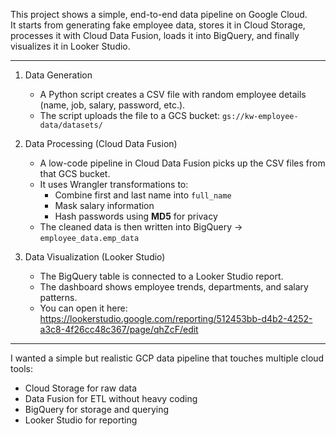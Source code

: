 This project shows a simple, end-to-end data pipeline on Google Cloud.  
It starts from generating fake employee data, stores it in Cloud Storage, processes it with Cloud Data Fusion, loads it into BigQuery, and finally visualizes it in Looker Studio.

---


1. Data Generation
   - A Python script creates a CSV file with random employee details (name, job, salary, password, etc.).
   - The script uploads the file to a GCS bucket: `gs://kw-employee-data/datasets/`

2. Data Processing (Cloud Data Fusion)
   - A low-code pipeline in Cloud Data Fusion picks up the CSV files from that GCS bucket.
   - It uses Wrangler transformations to:
     - Combine first and last name into `full_name`
     - Mask salary information
     - Hash passwords using **MD5** for privacy
   - The cleaned data is then written into BigQuery → `employee_data.emp_data`

3. Data Visualization (Looker Studio)
   - The BigQuery table is connected to a Looker Studio report.
   - The dashboard shows employee trends, departments, and salary patterns.
   - You can open it here:
     https://lookerstudio.google.com/reporting/512453bb-d4b2-4252-a3c8-4f26cc48c367/page/qhZcF/edit

---

I wanted a simple but realistic GCP data pipeline that touches multiple cloud tools:
- Cloud Storage for raw data
- Data Fusion for ETL without heavy coding
- BigQuery for storage and querying
- Looker Studio for reporting